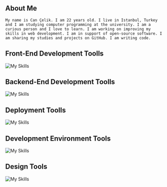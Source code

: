 <!-- <div style="display:flex;justify-content:right;padding:10px;"> -->
<!-- <a href="dark_readme.md"/> -->
<!-- <img src="https://raw.githubusercontent.com/Tarikul-Islam-Anik/Animated-Fluent-Emojis/master/Emojis/Travel%20and%20places/Full%20Moon%20Face.png" alt="Full Moon Face" width="40" height="40" /> -->
<!-- <a> -->
<!-- </div> -->

<!-- ![top-gif](./header.png) -->

<!-- about me -->
## About Me
```My name is Can Çelik. I am 22 years old. I live in Istanbul, Turkey and I am studying computer programming at the university. I am a curious person and I love to learn. I am working on improving my skills in web development. I am in support of open-source software. I am sharing my studies and projects on GitHub. I am writing code.```
<!-- skills -->
 ## Front-End Development Toolls
![My Skills](https://skillicons.dev/icons?i=js,html,css,react,nextjs,vue,vite,redux,bootstrap,sass,styledcomponents,emotion)
 ## Backend-End Development Toolls
  ![My Skills](https://skillicons.dev/icons?i=nodejs,express,firebase,mongodb,redis,graphql)
 ## Deployment Toolls
 ![My Skills](https://skillicons.dev/icons?i=vercel,heroku,netlify)
## Development Environment Tools
![My Skills](https://skillicons.dev/icons?i=vscode,atom,webpack,git,github)
## Design Tools
![My Skills](https://skillicons.dev/icons?i=figma,blender,ai,pr,ps,xd,ae)

<!-- <img src="https://quotes-github-readme.vercel.app/api?type=horizontal&theme=light"/> -->

<!-- ## GitHub Stats -->
<!-- git status -->
<!-- ![Anurag's GitHub stats](https://github-readme-stats.vercel.app/api?username=can101&theme=light) -->

<!-- ## Top Langs -->
<!-- top alngs -->
<!-- ![Top Langs](https://github-readme-stats.vercel.app/api/top-langs/?username=can10&layout=compact&theme=light) -->
<!-- ## GitHub Profile Tropy -->
<!-- trophy -->
<!-- ![](https://github-profile-trophy.vercel.app/?username=can101&theme=light) -->
<!-- ## GitHub Streak -->
<!-- streak -->

<!-- ![GitHub Streak](https://streak-stats.demolab.com?user=can101&theme=light&border_radius=10) -->

<!-- ## Published Projects -->

<!-- juniornote.com -->
<!--  ## juniornote.com -->
 
<!-- <a href="https://juniornote.com/" style="width:45%; margin:5px;"> -->
<!-- <img src="./juniornote.png" width="50%" style="border-radius:10px;margin:5px 0px 0;"/> -->
<!-- </a> -->
 
<!--  > My blog web site -->
 
<!-- Wordle Clone -->
 
<!--  ## Wordle Clone -->
 
<!-- <a href="https://wordle-can-hero.netlify.app" style="width:45%; margin:5px;"> -->
<!-- <img src="./wordle.png" width="50%" style="border-radius:10px;margin:5px 0px 0;"/> -->
<!-- </a> -->
 
<!--   > Wordle video game -->
 
<!-- keyboard speed game -->
 
<!--   ## Keyboard Speed Game -->
 
<!-- <a href="https://keyboard-speed-game-cancelik.vercel.app/" style="width:45%; margin:5px;"> -->
<!-- <img src="./keyboardspeed.png" width="50%" style="border-radius:10px;margin:5px 0px 0;"/> -->
<!-- </a> -->
 
<!--   > Video game -->
 
<!-- game list -->
<!--   ## Game List -->
 
<!-- <a href="https://can101-games.herokuapp.com/" style="width:45%; margin:5px;"> -->
<!-- <img src="./gamelist.png" width="50%" style="border-radius:10px;margin:5px 0px 0;"/> -->
<!-- </a> -->
 
<!--  > Small game list -->
 
<!-- count down -->
<!--   ## Count Down -->
 
<!-- <a href="https://downcounter.netlify.app/" style="width:45%; margin:5px;"> -->
<!-- <img src="./counter.png" width="50%" style="border-radius:10px;margin:5px 0px 0;"/> -->
<!-- </a> -->
 
<!--   > Countdown example -->
 
<!-- Wall Clock -->
<!-- <a href="https://wallclock101.netlify.app/" style="width:45%; margin:5px;">  -->

<!--  ## Wall Clock   -->
 
<!--  <img src="./wallclock.png" width="50%" style="border-radius:10px;margin:5px 0px 0;"/> -->
<!-- </a> -->
 
<!--  > Wall clock example -->

<!-- ## Connect With Me -->
<!-- [![](https://img.shields.io/badge/Discord-7289DA?style=for-the-badge&logo=discord&logoColor=white)](https://discord.gg/Dz3sUFK5Ch) -->
<!-- [![](https://img.shields.io/badge/Instagram-E4405F?style=for-the-badge&logo=instagram&logoColor=white)](https://www.instagram.com/celikcan529/) -->
<!-- [![](https://img.shields.io/badge/LinkedIn-0077B5?style=for-the-badge&logo=linkedin&logoColor=white)](https://www.linkedin.com/in/can101/) -->
<!-- [![](https://img.shields.io/badge/Twitter-1DA1F2?style=for-the-badge&logo=twitter&logoColor=white)](https://twitter.com/Canelik24386471) -->
<!--  ![](https://img.shields.io/badge/GitHub-181717.svg?style=for-the-badge&logo=GitHub&logoColor=white) -->
